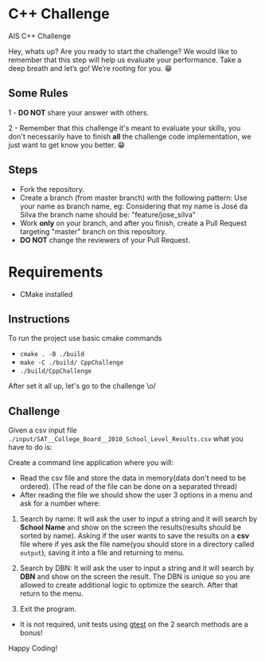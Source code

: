 # C++ Challenge

AIS C++ Challenge

Hey, whats up? Are you ready to start the challenge? We would like to remember that this step will help us evaluate your performance. Take a deep breath and let’s go!
We’re rooting for you. 😁

## Some Rules

1 - **DO NOT** share your answer with others.

2 - Remember that this challenge it's meant to evaluate your skills, you don't necessarily have to finish **all** the challenge code implementation, we just want to get know you better. 😁

## Steps

- Fork the repository.
- Create a branch (from master branch) with the following pattern:
  Use your name as branch name, eg:
  Considering that my name is José da Silva the branch name should be: "feature/jose_silva"
- Work **only** on your branch, and after you finish, create a Pull Request targeting "master" branch on this repository.
- **DO NOT** change the reviewers of your Pull Request.

# Requirements 

* CMake installed

## Instructions
To run the project use basic cmake commands

*  `cmake . -B ./build`
*  `make -C ./build/ CppChallenge`
*  `./build/CppChallenge`

After set it all up, let's go to the challenge \o/

## Challenge 

Given a csv input file `./input/SAT__College_Board__2010_School_Level_Results.csv` what you have to do is:

Create a command line application where you will:
* Read the csv file and store the data in memory(data don't need to be ordered). (The read of the file can be done on a separated thread)
* After reading the file we should show the user 3 options in a menu and ask for a number where: 

1. Search by name: It will ask the user to input a string and it will search by **School Name** and show on the screen the results(results should be sorted by name). Asking if the user wants to save the results on a **csv** file where if yes ask the file name(you should store in a directory called `output`), saving it into a file and returning to menu.

2. Search by DBN: It will ask the user to input a string and it will search by **DBN** and show on the screen the result. The DBN is unique so you are allowed to create additional logic to optimize the search. After that return to the menu.

3. Exit the program.


* It is not required, unit tests using [gtest](https://github.com/google/googletest) on the 2 search methods are a bonus!


Happy Coding! 

